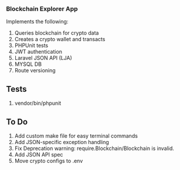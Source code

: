 
### Blockchain Explorer App
Implements the following:
1. Queries blockchain for crypto data
1. Creates a crypto wallet and transacts
1. PHPUnit tests
1. JWT authentication
1. Laravel JSON API (LJA)
1. MYSQL DB
1. Route versioning

## Tests
1. vendor/bin/phpunit

## To Do
1. Add custom make file for easy terminal commands
1. Add JSON-specific exception handling
1. Fix Deprecation warning: require.Blockchain/Blockchain is invalid.
1. Add JSON API spec
1. Move crypto configs to .env
